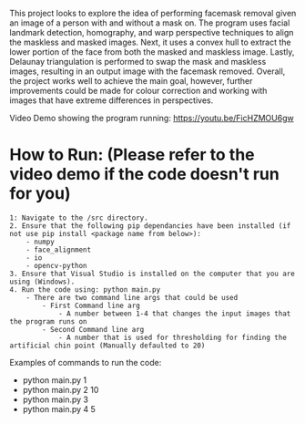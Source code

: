 This project looks to explore the idea of performing facemask removal given an image of a person with and without a mask on.  The program uses facial landmark detection, homography, and warp perspective techniques to align the maskless and masked images. Next, it uses a convex hull to extract the lower portion of the face from both the masked and maskless image. Lastly, Delaunay triangulation is performed to swap the mask and maskless images, resulting in an output image with the facemask removed. Overall, the project works well to achieve the main goal, however, further improvements could be made for colour correction and working with images that have extreme differences in perspectives. 

Video Demo showing the program running:  https://youtu.be/FicHZMOU6gw
# How to Run: (Please refer to the video demo if the code doesn't run for you) #
    1: Navigate to the /src directory.
    2. Ensure that the following pip dependancies have been installed (if not use pip install <package name from below>):
        - numpy
        - face_alignment
        - io
        - opencv-python
    3. Ensure that Visual Studio is installed on the computer that you are using (Windows).
    4. Run the code using: python main.py
        - There are two command line args that could be used
            - First Command line arg
                - A number between 1-4 that changes the input images that the program runs on
            - Second Command line arg
                - A number that is used for thresholding for finding the artificial chin point (Manually defaulted to 20)

Examples of commands to run the code:
* python main.py 1
* python main.py 2 10
* python main.py 3
* python main.py 4 5
